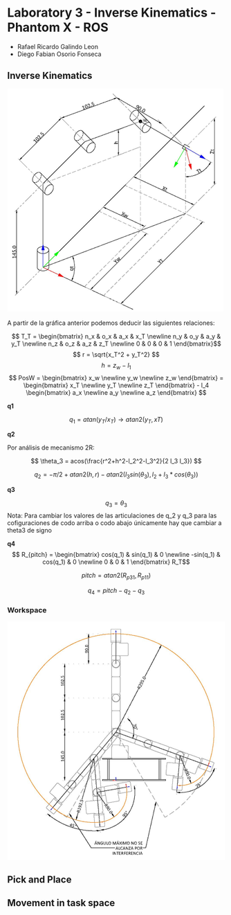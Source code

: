 # Laboratory 3 - Inverse Kinematics - Phantom X - ROS
* Rafael Ricardo Galindo Leon
* Diego Fabian Osorio Fonseca


## Inverse Kinematics

<img src="DynaPhantom-Layout21.jpg" alt="Gráfica Cinemática inversa" width="500">

A partir de la gráfica anterior podemos deducir las siguientes relaciones:

$$ T_T = \begin{bmatrix} n_x & o_x & a_x & x_T \newline n_y & o_y & a_y & y_T \newline n_z & o_z & a_z & z_T \newline 0 & 0 & 0 & 1 \end{bmatrix}$$
$$ r = \sqrt{x_T^2 + y_T^2} $$
$$ h = z_w - l_1 $$
$$ PosW = \begin{bmatrix} x_w \newline y_w \newline z_w \end{bmatrix} = \begin{bmatrix} x_T \newline y_T \newline z_T \end{bmatrix} - l_4 \begin{bmatrix} a_x \newline a_y \newline a_z \end{bmatrix} $$



**q1**

$$ q_1 = atan(y_T / x_T) \rightarrow  atan2(y_T, xT)$$

**q2**

Por análisis de mecanismo 2R: <br>

$$ \theta_3 = acos(\frac{r^2+h^2-l_2^2-l_3^2}{2 l_3 l_3}) $$

$$ q_2 = -\pi/2 + atan2(h,r) - atan2(l_3 sin(\theta_3),l_2+l_3*cos(\theta_3)) $$

**q3**

$$ q_3 = \theta_3 $$
Nota: Para cambiar los valores de las articulaciones de q_2 y q_3 para las cofiguraciones de codo arriba o codo abajo únicamente hay que cambiar a theta3 de signo

**q4**
$$ R_{pitch} = \begin{bmatrix} cos(q_1) & sin(q_1) & 0 \newline -sin(q_1) & cos(q_1) & 0 \newline 0 & 0 & 1 \end{bmatrix}  R_T$$

$$ pitch = atan2(R_{p31},R_{p11}) $$

$$ q_4 = pitch - q_2 - q_3 $$

### Workspace
<img src="DynaPhantom-Layout1.jpg" alt="Gráfica Espacio de trabajo" width="700">



## Pick and Place

## Movement in task space

